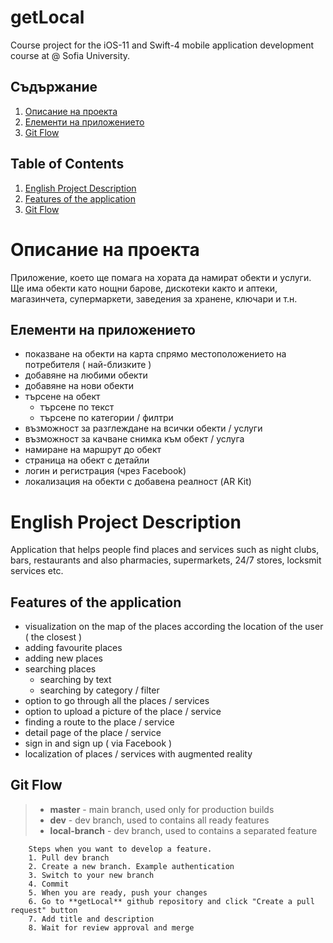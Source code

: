 # getLocal
Course project for the iOS-11 and Swift-4 mobile application development course at @ Sofia University.


## Съдържание
1. [Описание на проекта](https://github.com/pepincho/getLocal#описание-на-проекта)
2. [Елементи на приложението](https://github.com/pepincho/getLocal#елементи-на-приложението)
3. [Git Flow](https://github.com/pepincho/getLocal#git-flow)

## Table of Contents
1. [English Project Description](https://github.com/pepincho/getLocal#english-project-description)
2. [Features of the application](https://github.com/pepincho/getLocal#features-of-the-application)
3. [Git Flow](https://github.com/pepincho/getLocal#git-flow)


# Описание на проекта
Приложение, което ще помага на хората да намират обекти и услуги. Ще има обекти като нощни барове, дискотеки както и аптеки, магазинчета, супермаркети, заведения за хранене, ключари и т.н.

## Елементи на приложението

* показване на обекти на карта спрямо местоположението на потребителя ( най-близките )
* добавяне на любими обекти
* добавяне на нови обекти
* търсене на обект
  * търсене по текст
  * търсене по категории / филтри
* възможност за разглеждане на всички обекти / услуги
* възможност за качване снимка към обект / услуга
* намиране на маршрут до обект
* страница на обект с детайли
* логин и регистрация (чрез Facebook)
* локализация на обекти с добавена реалност (AR Kit)


# English Project Description
Application that helps people find places and services such as night clubs, bars, restaurants and also pharmacies, supermarkets, 24/7 stores, locksmit services etc.

## Features of the application

* visualization on the map of the places according the location of the user ( the closest )
* adding favourite places
* adding new places
* searching places
  * searching by text
  * searching by category / filter
* option to go through all the places / services
* option to upload a picture of the place / service
* finding a route to the place / service
* detail page of the place / service
* sign in and sign up ( via Facebook )
* localization of places / services with augmented reality

## Git Flow

> - **master** - main branch, used only for production builds
> - **dev** - dev branch, used to contains all ready features
> - **local-branch** - dev branch, used to contains a separated feature

```
	Steps when you want to develop a feature.
	1. Pull dev branch
	2. Create a new branch. Example authentication
	3. Switch to your new branch
	4. Commit
	5. When you are ready, push your changes
	6. Go to **getLocal** github repository and click "Create a pull request" button
	7. Add title and description
	8. Wait for review approval and merge
```
